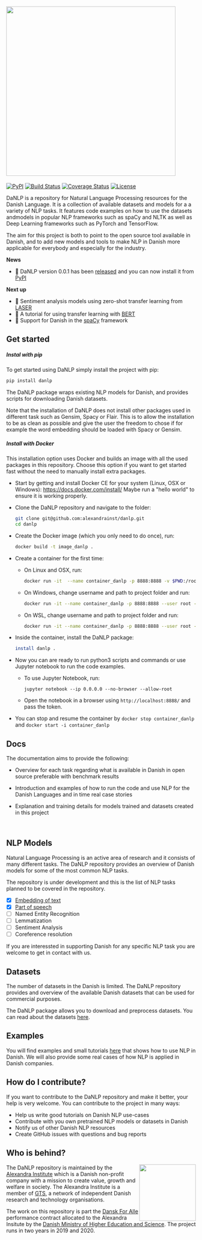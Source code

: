 # <img align="center" src="https://raw.githubusercontent.com/alexandrainst/danlp/master/docs/imgs/danlp_logo.png"  width="450"  /> 

[![PyPI](https://img.shields.io/pypi/v/danlp.svg)](https://pypi.org/project/danlp/)
[![Build Status](https://travis-ci.org/alexandrainst/danlp.svg?branch=master)](https://travis-ci.org/alexandrainst/danlp)
[![Coverage Status](https://coveralls.io/repos/github/alexandrainst/danlp/badge.svg?branch=master)](https://coveralls.io/github/alexandrainst/danlp?branch=master)
[![License](https://img.shields.io/badge/license-BSD%203--Clause-blue.svg)](https://opensource.org/licenses/BSD-3-Clause)


DaNLP is a repository for Natural Language Processing resources for the Danish Language. It is a collection  of available datasets and models for a a variety of NLP tasks. It features code examples on how to use the datasets andmodels in popular NLP frameworks such as spaCy and NLTK as well as Deep Learning frameworks such as PyTorch and TensorFlow.

The aim for this project is both to point to the open source tool available in Danish, and to add new models and tools to make NLP in Danish more applicable for everybody and especially for the industry.


**News**
- 🎉 DaNLP version 0.0.1 has been [released](https://github.com/alexandrainst/danlp/releases) and you can now install it from [PyPI](https://pypi.org/project/danlp/)

**Next up**

- 🚧 Sentiment analysis models using zero-shot transfer learning from [LASER](https://github.com/facebookresearch/LASER/tree/master/source)
- 🚧 A tutorial for using transfer learning with [BERT](https://github.com/google-research/bert)
- 🚧 Support for Danish in the [spaCy](https://github.com/explosion/spaCy) framework

## Get started
##### Instal with pip

To get started using DaNLP simply install the project with pip:

```bash
pip install danlp
```

The DaNLP package wraps existing NLP models for Danish, and provides scripts for downloading Danish datasets.

Note that the installation of DaNLP does not install other packages used in different task such as Gensim, Spacy or Flair. This is to allow the installation to be as clean as possible and give the user the freedom to chose if for example the word embedding should be loaded with Spacy or Gensim. 

##### Install with Docker 

This installation option uses Docker and builds an image with all the used packages in this repository. Choose this option if you want to get started fast without the need to manually install extra packages. 

- Start by getting and install Docker CE for your system (Linux, OSX or Windows):
  https://docs.docker.com/install/
  Maybe run a "hello world" to ensure it is working properly.

- Clone the DaNLP repository and navigate to the folder:

    ```bash
    git clone git@github.com:alexandrainst/danlp.git
    cd danlp
    ```

- Create the Docker image (which you only need to do once), run: 

  ```bash
  docker build -t image_danlp . 
  ```


- Create a container for the first time:

  - On Linux and OSX, run: 	

    ```bash
    docker run -it  --name container_danlp -p 8888:8888 -v $PWD:/root image_danlp
    ```

  - On Windows, change username and path to project folder and run:

    ```bash
    docker run -it --name container_danlp -p 8888:8888 --user root -v /c/Users/$YOUR_USERNAME/path/to/project/folder:/root/ image_danlp
    ```

  - On WSL, change username and path to project folder and run:

    ```bash
    docker run -it --name container_danlp -p 8888:8888 --user root -v "C:\Users\YOUR_USERNAME\path\to\project\folder":/root/  image_danlp
    ```

- Inside the container, install the DaNLP package:

  ```bash
  install danlp . 
  ```

- Now you can are ready to run python3 scripts and commands or use Jupyter notebook to run the code examples.

   - To use Jupyter Notebook, run:

     ```docker
     jupyter notebook --ip 0.0.0.0 --no-browser --allow-root
     ```

  - Open the notebook in a browser using `http://localhost:8888/`  and pass the token.

- You can stop and resume the container by  `docker stop container_danlp` and `docker start -i container_danlp`



## Docs 

The documentation aims to provide the following:

- Overview for each task regarding what is available in Danish in open source preferable with benchmark results

- Introduction and examples of how to run the code and use NLP for the Danish Languages and in time real case stories 

- Explanation and training details for models trained and datasets created in this project

  ​                   


## NLP Models
Natural Language Processing is an active area of research and it consists of many different tasks. The DaNLP repository provides an overview of Danish models for some of the most common NLP tasks.

The repository is under development and this is the list of NLP tasks planned to be covered in the repository.
- [x] [Embedding of text](docs/models/embeddings.md)
- [x] [Part of speech](docs/models/part_of_speach_tagging.md)
- [ ] Named Entity Recognition
- [ ] Lemmatization
- [ ] Sentiment Analysis
- [ ] Coreference resolution

If you are interessted in supporting Danish for any specific NLP task you are welcome to get in contact with us.

## Datasets
The number of datasets in the Danish is limited. The DaNLP repository provides and overview of the available Danish datasets that can be used for commercial purposes.

The DaNLP package allows you to download and preprocess datasets. You can read about the datasets [here](/docs/datasets.md).

## Examples
You will find examples and small tutorials [here](/examples/examples.md) that shows how to use NLP in Danish.
We will also provide some real cases of how NLP is applied in Danish companies.

## How do I contribute?

If you want to contribute to the DaNLP repository and make it better, your help is very welcome. You can contribute to the project in many ways:

- Help us write good tutorials on Danish NLP use-cases
- Contribute with you own pretrained NLP models or datasets in Danish
- Notify us of other Danish NLP resources
- Create GitHub issues with questions and bug reports

## Who is behind?
<img align="right" width="150" src="https://raw.githubusercontent.com/alexandrainst/danlp/master/docs/imgs/alexandra_logo.png">

The DaNLP repository is maintained by the [Alexandra Institute](https://alexandra.dk/uk) which is a Danish non-profit company 
with a mission to create value, growth and welfare in society. The Alexandra Institute is a member of [GTS](https://gts-net.dk/), 
a network of independent Danish research and technology organisations.

The work on this repository is part the [Dansk For Alle](https://bedreinnovation.dk/dansk-alle-0) performance contract 
allocated to the Alexandra Insitute by the [Danish Ministry of Higher Education and Science](https://ufm.dk/en?set_language=en&cl=en). The project runs in two years in 2019 and 2020.
